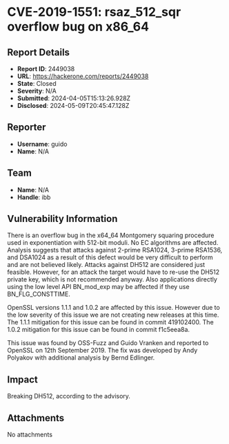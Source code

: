 # CVE-2019-1551: rsaz_512_sqr overflow bug on x86_64

## Report Details
- **Report ID**: 2449038
- **URL**: https://hackerone.com/reports/2449038
- **State**: Closed
- **Severity**: N/A
- **Submitted**: 2024-04-05T15:13:26.928Z
- **Disclosed**: 2024-05-09T20:45:47.128Z

## Reporter
- **Username**: guido
- **Name**: N/A

## Team
- **Name**: N/A
- **Handle**: ibb

## Vulnerability Information
There is an overflow bug in the x64_64 Montgomery squaring procedure used in
exponentiation with 512-bit moduli. No EC algorithms are affected. Analysis
suggests that attacks against 2-prime RSA1024, 3-prime RSA1536, and DSA1024 as a
result of this defect would be very difficult to perform and are not believed
likely. Attacks against DH512 are considered just feasible. However, for an
attack the target would have to re-use the DH512 private key, which is not
recommended anyway. Also applications directly using the low level API
BN_mod_exp may be affected if they use BN_FLG_CONSTTIME.

OpenSSL versions 1.1.1 and 1.0.2 are affected by this issue. However due to the
low severity of this issue we are not creating new releases at this time. The
1.1.1 mitigation for this issue can be found in commit 419102400. The 1.0.2
mitigation for this issue can be found in commit f1c5eea8a.

This issue was found by OSS-Fuzz and Guido Vranken and reported to OpenSSL on
12th September 2019. The fix was developed by Andy Polyakov with additional
analysis by Bernd Edlinger.

## Impact

Breaking DH512, according to the advisory.

## Attachments
No attachments

